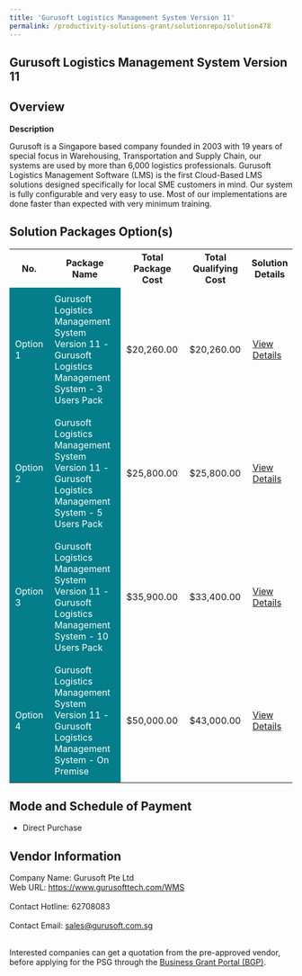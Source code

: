 ```yaml
---
title: 'Gurusoft Logistics Management System Version 11'
permalink: /productivity-solutions-grant/solutionrepo/solution478
---
```


## Gurusoft Logistics Management System Version 11

## Overview

**Description**

Gurusoft is a Singapore based company founded in 2003 with 19 years of special focus in Warehousing, Transportation and Supply Chain, our systems are used by more than 6,000 logistics professionals.
Gurusoft Logistics Management Software (LMS) is the first Cloud-Based LMS solutions designed specifically for local SME customers in mind.  Our system is fully configurable and very easy to use. Most of our implementations are done faster than expected with very minimum training.

## Solution Packages Option(s)

<table>
<tr>
<th><b>No.</b></th>
<th><b>Package Name</b></th>
<th><b>Total Package Cost</b></th>
<th><b>Total Qualifying Cost</b></th>
<th><b>Solution Details</b></th>
</tr>
<tr>
<td style='padding: 10px; background-color: #037E8A; color: #FFFFFF;'>Option 1</td>
<td style='padding: 10px; background-color: #037E8A; color: #FFFFFF;'>Gurusoft Logistics Management System Version 11 - Gurusoft Logistics Management System -  3 Users Pack</td>
<td style='padding: 10px;'>$20,260.00</td>
<td style='padding: 10px;'>$20,260.00</td>
<td style='padding: 10px;'><a href='/images/psg/Gurusoft_20210253_Desensitised_Annex_3_Part_1.pdf' target='_blank'>View Details</a></td>
</tr>
<tr>
<td style='padding: 10px; background-color: #037E8A; color: #FFFFFF;'>Option 2</td>
<td style='padding: 10px; background-color: #037E8A; color: #FFFFFF;'>Gurusoft Logistics Management System Version 11 - Gurusoft Logistics Management System - 5 Users Pack</td>
<td style='padding: 10px;'>$25,800.00</td>
<td style='padding: 10px;'>$25,800.00</td>
<td style='padding: 10px;'><a href='/images/psg/Gurusoft_20210253_Desensitised_Annex_3_Part_2.pdf' target='_blank'>View Details</a></td>
</tr>
<tr>
<td style='padding: 10px; background-color: #037E8A; color: #FFFFFF;'>Option 3</td>
<td style='padding: 10px; background-color: #037E8A; color: #FFFFFF;'>Gurusoft Logistics Management System Version 11 - Gurusoft Logistics Management System - 10 Users Pack</td>
<td style='padding: 10px;'>$35,900.00</td>
<td style='padding: 10px;'>$33,400.00</td>
<td style='padding: 10px;'><a href='/images/psg/Gurusoft_20210253_Desensitised_Annex_3_Part_3.pdf' target='_blank'>View Details</a></td>
</tr>
<tr>
<td style='padding: 10px; background-color: #037E8A; color: #FFFFFF;'>Option 4</td>
<td style='padding: 10px; background-color: #037E8A; color: #FFFFFF;'>Gurusoft Logistics Management System Version 11 - Gurusoft Logistics Management System - On Premise </td>
<td style='padding: 10px;'>$50,000.00</td>
<td style='padding: 10px;'>$43,000.00</td>
<td style='padding: 10px;'><a href='/images/psg/Gurusoft_20210253_Desensitised_Annex_3_Part_4.pdf' target='_blank'>View Details</a></td>
</tr>
</table>

## Mode and Schedule of Payment

 - Direct Purchase

## Vendor Information

 Company Name: Gurusoft Pte Ltd<br>Web URL: https://www.gurusofttech.com/WMS <br><br>Contact Hotline: 62708083 <br><br>Contact Email: sales@gurusoft.com.sg <br><br>

Interested companies can get a quotation from the pre-approved vendor, before applying for the PSG through the <a href='https://www.businessgrants.gov.sg/' target='_blank' rel='noopener'>Business Grant Portal (BGP)</a>.

<script src="/jquery/resize-tables.js"></script>
